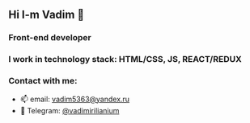 ## Hi I-m Vadim 👋
### Front-end developer
### I work in technology stack: HTML/CSS, JS, REACT/REDUX
### Contact with me:
- 📫 email:     vadim5363@yandex.ru
- 💬 Telegram:  [@vadimirilianium](https://t.me/vadimirilianium)
